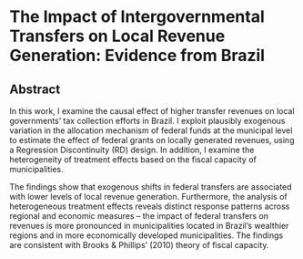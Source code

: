 # The Impact of Intergovernmental Transfers on Local Revenue Generation: Evidence from Brazil

## Abstract 
In this work, I examine the causal effect of higher transfer revenues on local governments’ tax collection efforts in Brazil. I exploit plausibly exogenous variation in the allocation mechanism of federal funds at the municipal level to estimate the effect of federal grants on locally generated revenues, using a Regression Discontinuity (RD) design. In addition, I examine the heterogeneity of treatment effects based on the fiscal capacity of municipalities.

The findings show that exogenous shifts in federal transfers are associated with lower levels of local revenue generation. Furthermore, the analysis of heterogeneous treatment effects reveals distinct response patterns across regional and economic measures – the impact of federal transfers on revenues is more pronounced in municipalities located in Brazil’s wealthier regions and in more economically developed municipalities. The findings are consistent with Brooks & Phillips’ (2010) theory of fiscal capacity.
